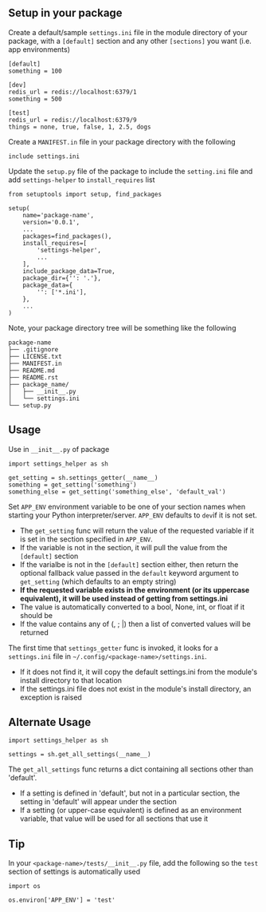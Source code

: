 ## Setup in your package

Create a default/sample `settings.ini` file in the module directory of your
package, with a `[default]` section and any other `[sections]` you want (i.e.
app environments)

```
[default]
something = 100

[dev]
redis_url = redis://localhost:6379/1
something = 500

[test]
redis_url = redis://localhost:6379/9
things = none, true, false, 1, 2.5, dogs
```

Create a `MANIFEST.in` file in your package directory with the following

```
include settings.ini
```

Update the `setup.py` file of the package to include the `setting.ini` file and
add `settings-helper` to `install_requires` list

```
from setuptools import setup, find_packages

setup(
    name='package-name',
    version='0.0.1',
    ...
    packages=find_packages(),
    install_requires=[
        'settings-helper',
        ...
    ],
    include_package_data=True,
    package_dir={'': '.'},
    package_data={
        '': ['*.ini'],
    },
    ...
)
```

Note, your package directory tree will be something like the following

```
package-name
├── .gitignore
├── LICENSE.txt
├── MANIFEST.in
├── README.md
├── README.rst
├── package_name/
│   ├── __init__.py
│   └── settings.ini
└── setup.py
```

## Usage

Use in `__init__.py` of package

```
import settings_helper as sh

get_setting = sh.settings_getter(__name__)
something = get_setting('something')
something_else = get_setting('something_else', 'default_val')
```

Set `APP_ENV` environment variable to be one of your section names when starting
your Python interpreter/server. `APP_ENV` defaults to `dev`if it is not set.

- The `get_setting` func will return the value of the requested variable if it
  is set in the section specified in `APP_ENV`.
- If the variable is not in the section, it will pull the value from the
  `[default]` section
- If the varialbe is not in the `[default]` section either, then return the
  optional fallback value passed in the `default` keyword argument to
  `get_setting` (which defaults to an empty string)
- **If the requested variable exists in the environment (or its uppercase
  equivalent), it will be used instead of getting from settings.ini**
- The value is automatically converted to a bool, None, int, or float if it
  should be
- If the value contains any of (, ; |) then a list of converted values will be
  returned

The first time that `settings_getter` func is invoked, it looks for a
`settings.ini` file in `~/.config/<package-name>/settings.ini`.

- If it does not find it, it will copy the default settings.ini from the
  module's install directory to that location
- If the settings.ini file does not exist in the module's install directory, an
  exception is raised

## Alternate Usage

```
import settings_helper as sh

settings = sh.get_all_settings(__name__)
```

The `get_all_settings` func returns a dict containing all sections other than
'default'.

- If a setting is defined in 'default', but not in a particular section, the
  setting in 'default' will appear under the section
- If a setting (or upper-case equivalent) is defined as an environment variable,
  that value will be used for all sections that use it

## Tip

In your `<package-name>/tests/__init__.py` file, add the following so the `test`
section of settings is automatically used

```
import os

os.environ['APP_ENV'] = 'test'
```
